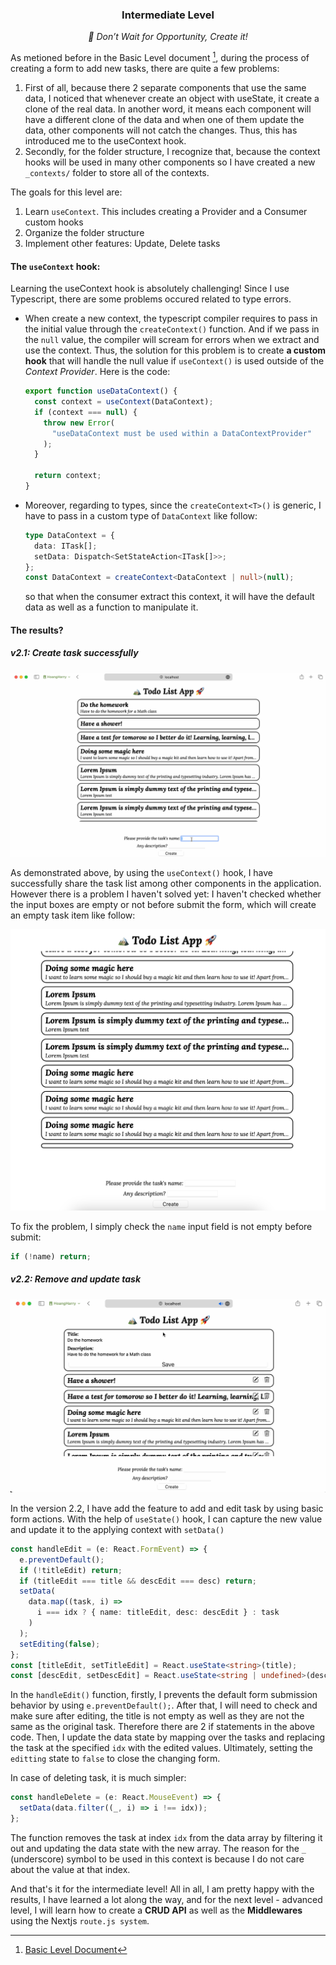 <div align="center">
  <h3>Intermediate Level</h3>
  <p><i>👑 Don’t Wait for Opportunity, Create it!</i></p>
</div>

As metioned before in the Basic Level document [^1], during the process of
creating a form to add new tasks, there are quite a few problems: <br/>

1. First of all, because there 2 separate components that use the same data, I
   noticed that whenever create an object with useState, it create a clone of the
   real data. In another word, it means each component will have a different clone
   of the data and when one of them update the data, other components will not catch
   the changes. Thus, this has introduced me to the useContext hook.
2. Secondly, for the folder structure, I recognize that, because the context hooks
   will be used in many other components so I have created a new `_contexts/` folder
   to store all of the contexts.

The goals for this level are:

1. Learn `useContext`. This includes creating a Provider and a Consumer
   custom hooks
2. Organize the folder structure
3. Implement other features: Update, Delete tasks

#### The `useContext` hook:

Learning the useContext hook is absolutely challenging! Since I use Typescript,
there are some problems occured related to type errors.

- When create a new context, the typescript compiler requires to pass in the initial
  value through the `createContext()` function. And if we pass in the `null` value,
  the compiler will scream for errors when we extract and use the context. Thus,
  the solution for this problem is to create <b>a custom hook</b> that will handle
  the null value if `useContext()` is used outside of the _Context Provider_. Here
  is the code:

  ```typescript
  export function useDataContext() {
    const context = useContext(DataContext);
    if (context === null) {
      throw new Error(
        "useDataContext must be used within a DataContextProvider"
      );
    }

    return context;
  }
  ```

- Moreover, regarding to types, since the `createContext<T>()` is generic, I have
  to pass in a custom type of `DataContext` like follow:

  ```typescript
  type DataContext = {
    data: ITask[];
    setData: Dispatch<SetStateAction<ITask[]>>;
  };
  const DataContext = createContext<DataContext | null>(null);
  ```

  so that when the consumer extract this context, it will have the default data
  as well as a function to manipulate it.

#### The results?

##### v2.1: Create task successfully

![Gif - Create task successfully by using the `useContext()` hook][GIF-v2.1]

As demonstrated above, by using the `useContext()` hook, I have successfully
share the task list among other components in the application. However there is
a problem I haven't solved yet: I haven't checked whether the input boxes are empty
or not before submit the form, which will create an empty task item like follow:

![Empty Task Box][PIC-emty-task-box]

To fix the problem, I simply check the `name` input field is not empty before
submit:

```typescript
if (!name) return;
```

##### v2.2: Remove and update task

![GIF-v2.2-Full Feature Demo][GIF-v2.2-Full_Feature_Demo]

In the version 2.2, I have add the feature to add and edit task by using basic
form actions. With the help of `useState()` hook, I can capture the new value
and update it to the applying context with `setData()`

```typescript
const handleEdit = (e: React.FormEvent) => {
  e.preventDefault();
  if (!titleEdit) return;
  if (titleEdit === title && descEdit === desc) return;
  setData(
    data.map((task, i) =>
      i === idx ? { name: titleEdit, desc: descEdit } : task
    )
  );
  setEditing(false);
};
const [titleEdit, setTitleEdit] = React.useState<string>(title);
const [descEdit, setDescEdit] = React.useState<string | undefined>(desc);
```

In the `handleEdit()` function, firstly, I prevents the default form submission
behavior by using `e.preventDefault();`. After that, I will need to check and
make sure after editing, the title is not empty as well as they are not the same
as the original task. Therefore there are 2 if statements in the above code. Then,
I update the data state by mapping over the tasks and replacing the task at the
specified `idx` with the edited values. Ultimately, setting the `editting` state
to `false` to close the changing form.

In case of deleting task, it is much simpler:

```typescript
const handleDelete = (e: React.MouseEvent) => {
  setData(data.filter((_, i) => i !== idx));
};
```

The function removes the task at index `idx` from the data array by filtering it
out and updating the data state with the new array. The reason for the `_`
(underscore) symbol to be used in this context is because I do not care about the
value at that index.

And that's it for the intermediate level! All in all, I am pretty happy with the
results, I have learned a lot along the way, and for the next level - advanced level,
I will learn how to create a **CRUD API** as well as the **Middlewares** using the
Nextjs `route.js system`.

<!-- Links section -->

[PIC-emty-task-box]: media/intermediate/empty-task-error.png
[GIF-v2.1]: media/intermediate/result-intermediate-level-create-task-success.gif
[GIF-v2.2-Full_Feature_Demo]: media/intermediate/result-intermediate-level-full-feature.gif

<!-- Foot notes section -->

[^1]: [Basic Level Document](./BASICS.md)

